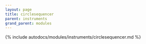 ```yaml
---
layout: page
title: circlesequencer
parent: instruments
grand_parent: modules
---
```


{% include autodocs/modules/instruments/circlesequencer.md %}
